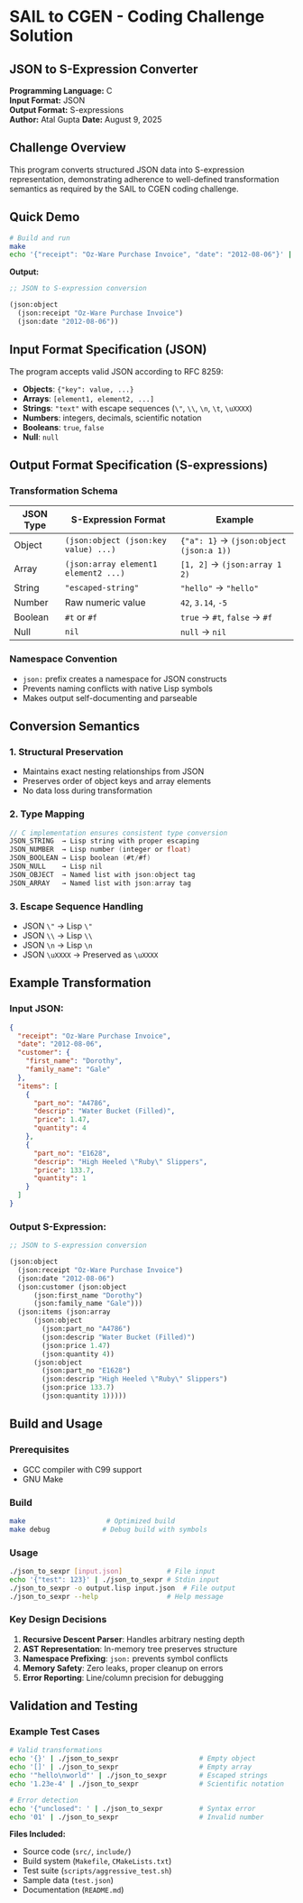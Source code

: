 # SAIL to CGEN - Coding Challenge Solution

## JSON to S-Expression Converter

**Programming Language:** C   
**Input Format:** JSON   
**Output Format:** S-expressions   
**Author:** Atal Gupta
**Date:** August 9, 2025

## Challenge Overview

This program converts structured JSON data into S-expression representation, demonstrating adherence to well-defined transformation semantics as required by the SAIL to CGEN coding challenge.

## Quick Demo

```bash
# Build and run
make
echo '{"receipt": "Oz-Ware Purchase Invoice", "date": "2012-08-06"}' | ./json_to_sexpr
```

**Output:**
```lisp
;; JSON to S-expression conversion

(json:object
  (json:receipt "Oz-Ware Purchase Invoice")
  (json:date "2012-08-06"))
```

## Input Format Specification (JSON)

The program accepts valid JSON according to RFC 8259:
- **Objects**: `{"key": value, ...}`
- **Arrays**: `[element1, element2, ...]`
- **Strings**: `"text"` with escape sequences (`\"`, `\\`, `\n`, `\t`, `\uXXXX`)
- **Numbers**: integers, decimals, scientific notation
- **Booleans**: `true`, `false`
- **Null**: `null`

## Output Format Specification (S-expressions)

### Transformation Schema

| JSON Type | S-Expression Format | Example |
|-----------|-------------------|---------|
| Object | `(json:object (json:key value) ...)` | `{"a": 1}` → `(json:object (json:a 1))` |
| Array | `(json:array element1 element2 ...)` | `[1, 2]` → `(json:array 1 2)` |
| String | `"escaped-string"` | `"hello"` → `"hello"` |
| Number | Raw numeric value | `42`, `3.14`, `-5` |
| Boolean | `#t` or `#f` | `true` → `#t`, `false` → `#f` |
| Null | `nil` | `null` → `nil` |

### Namespace Convention
- `json:` prefix creates a namespace for JSON constructs
- Prevents naming conflicts with native Lisp symbols
- Makes output self-documenting and parseable

## Conversion Semantics

### 1. Structural Preservation
- Maintains exact nesting relationships from JSON
- Preserves order of object keys and array elements
- No data loss during transformation

### 2. Type Mapping
```c
// C implementation ensures consistent type conversion
JSON_STRING  → Lisp string with proper escaping
JSON_NUMBER  → Lisp number (integer or float)
JSON_BOOLEAN → Lisp boolean (#t/#f)
JSON_NULL    → Lisp nil
JSON_OBJECT  → Named list with json:object tag
JSON_ARRAY   → Named list with json:array tag
```

### 3. Escape Sequence Handling
- JSON `\"` → Lisp `\"`
- JSON `\\` → Lisp `\\`
- JSON `\n` → Lisp `\n`
- JSON `\uXXXX` → Preserved as `\uXXXX`

## Example Transformation

### Input JSON:
```json
{
  "receipt": "Oz-Ware Purchase Invoice",
  "date": "2012-08-06",
  "customer": {
    "first_name": "Dorothy",
    "family_name": "Gale"
  },
  "items": [
    {
      "part_no": "A4786",
      "descrip": "Water Bucket (Filled)",
      "price": 1.47,
      "quantity": 4
    },
    {
      "part_no": "E1628",
      "descrip": "High Heeled \"Ruby\" Slippers", 
      "price": 133.7,
      "quantity": 1
    }
  ]
}
```

### Output S-Expression:
```lisp
;; JSON to S-expression conversion

(json:object
  (json:receipt "Oz-Ware Purchase Invoice")
  (json:date "2012-08-06")
  (json:customer (json:object
      (json:first_name "Dorothy")
      (json:family_name "Gale")))
  (json:items (json:array
      (json:object
        (json:part_no "A4786")
        (json:descrip "Water Bucket (Filled)")
        (json:price 1.47)
        (json:quantity 4))
      (json:object
        (json:part_no "E1628")
        (json:descrip "High Heeled \"Ruby\" Slippers")
        (json:price 133.7)
        (json:quantity 1)))))
```

## Build and Usage

### Prerequisites
- GCC compiler with C99 support
- GNU Make

### Build
```bash
make                    # Optimized build
make debug             # Debug build with symbols
```

### Usage
```bash
./json_to_sexpr [input.json]           # File input
echo '{"test": 123}' | ./json_to_sexpr # Stdin input
./json_to_sexpr -o output.lisp input.json  # File output
./json_to_sexpr --help                 # Help message
```


### Key Design Decisions

1. **Recursive Descent Parser**: Handles arbitrary nesting depth
2. **AST Representation**: In-memory tree preserves structure
3. **Namespace Prefixing**: `json:` prevents symbol conflicts
4. **Memory Safety**: Zero leaks, proper cleanup on errors
5. **Error Reporting**: Line/column precision for debugging

## Validation and Testing



### Example Test Cases
```bash
# Valid transformations
echo '{}' | ./json_to_sexpr                    # Empty object
echo '[]' | ./json_to_sexpr                    # Empty array  
echo '"hello\nworld"' | ./json_to_sexpr        # Escaped strings
echo '1.23e-4' | ./json_to_sexpr               # Scientific notation

# Error detection
echo '{"unclosed": ' | ./json_to_sexpr         # Syntax error
echo '01' | ./json_to_sexpr                    # Invalid number
```



**Files Included:**
- Source code (`src/`, `include/`)
- Build system (`Makefile`, `CMakeLists.txt`)
- Test suite (`scripts/aggressive_test.sh`)
- Sample data (`test.json`)
- Documentation (`README.md`)

